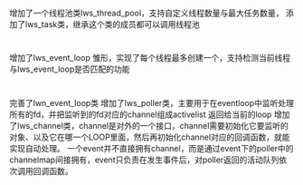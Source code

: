 #
增加了一个线程池类lws_thread_pool，支持自定义线程数量与最大任务数量，
添加了lws_task类，继承这个类的成员都可以调用线程池
#
增加了lws_event_loop 雏形，实现了每个线程最多创建一个，支持检测当前线程与lws_event_loop是否匹配的功能
#
完善了lwn_event_loop类
增加了lws_poller类，主要用于在eventloop中监听处理所有的fd，并把监听到的fd对应的channel组成activelist 返回给当前的loop
增加了lws_channel类，channel是对外的一个接口，channel需要初始化它要监听的对象、以及它在哪一个LOOP里面，然后再初始化channel对应的回调函数，就能实现自动处理。
一个event并不直接拥有channel，而是通过event下的poller中的channelmap间接拥有，event只负责在发生事件后，对poller返回的活动队列依次调用回调函数。